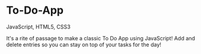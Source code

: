 # To-Do-App
JavaScript, HTML5, CSS3

It's a rite of passage to make a classic To Do App using JavaScript! Add and delete entries so you can stay on top of your tasks for the day!

